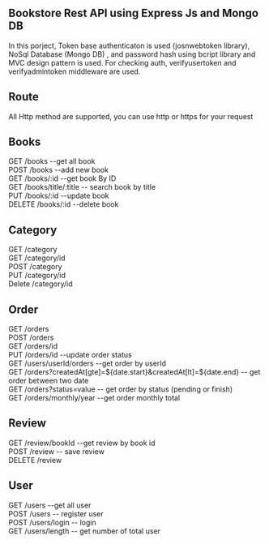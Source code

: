 ## Bookstore Rest API using Express Js and Mongo DB

In this porject, Token base authenticaton is used (josnwebtoken library),
NoSql Database (Mongo DB) , and password hash using bcript library
and MVC design pattern is used.
For checking auth, verifyusertoken and verifyadmintoken middleware are used.

## Route

All Http method are supported, you can use http or https for your request

## Books

GET /books --get all book <br>
POST /books --add new book <br>
GET /books/:id --get book By ID <br>
GET /books/title/:title -- search book by title <br>
PUT /books/:id --update book <br>
DELETE /books/:id --delete book <br>

## Category

GET /category <br>
GET /category/id <br>
POST /category <br>
PUT /category/id <br>
Delete /category/id <br>

## Order

GET /orders <br>
POST /orders <br>
GET /orders/id <br>
PUT /orders/id --update order status <br>
GET /users/userId/orders --get order by userId <br>
GET /orders?createdAt[gte]=${date.start}&createdAt[lt]=${date.end} -- get order between two date <br>
GET /orders?status=value -- get order by status (pending or finish) <br>
GET /orders/monthly/year --get order monthly total

## Review

GET /review/bookId --get review by book id <br>
POST /review -- save review <br>
DELETE /review <br>

## User

GET /users --get all user <br>
POST /users -- register user <br>
POST /users/login -- login <br>
GET /users/length -- get number of total user <br>
